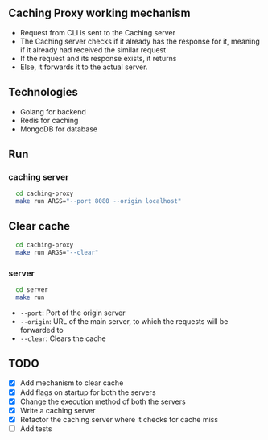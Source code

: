 ## Caching Proxy working mechanism
* Request from CLI is sent to the Caching server  
* The Caching server checks if it already has the response for it, meaning if it already had received the similar request 
* If the request and its response exists, it returns
* Else, it forwards it to the actual server.

## Technologies 
* Golang for backend
* Redis for caching
* MongoDB for database
 

## Run 
### caching server
```bash
  cd caching-proxy
  make run ARGS="--port 8080 --origin localhost"
```
## Clear cache
```bash
  cd caching-proxy
  make run ARGS="--clear" 
```

### server
```bash
  cd server
  make run
```


* `--port`: Port of the origin server
* `--origin`: URL of the main server, to which the requests will be forwarded to
* `--clear`: Clears the cache


## TODO
- [X] Add mechanism to clear cache
- [X] Add flags on startup for both the servers
- [X] Change the execution method of both the servers
- [X] Write a caching server 
- [X] Refactor the caching server where it checks for cache miss
- [ ] Add tests
